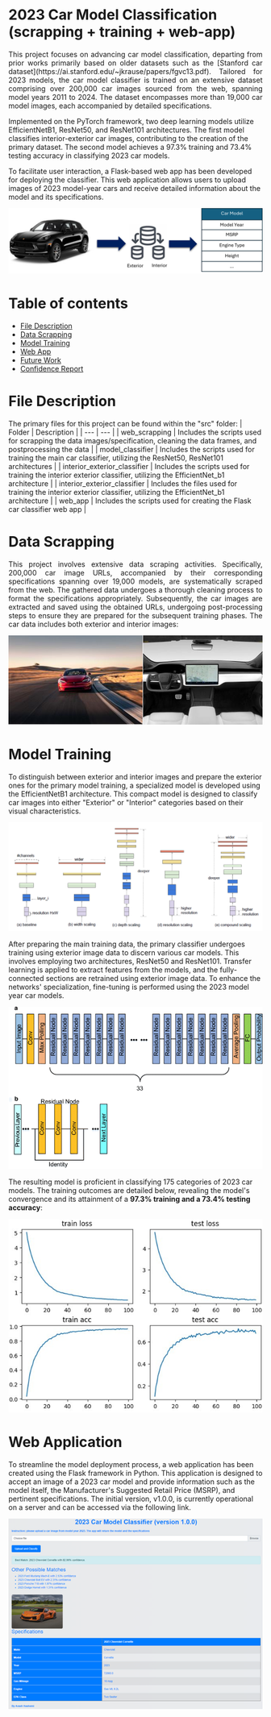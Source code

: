 # 2023 Car Model Classification (scrapping + training + web-app)
<p align="justify">
This project focuses on advancing car model classification, departing from prior works primarily based on older datasets such as the [Stanford car dataset](https://ai.stanford.edu/~jkrause/papers/fgvc13.pdf). Tailored for 2023 models, the car model classifier is trained on an extensive dataset comprising over 200,000 car images sourced from the web, spanning model years 2011 to 2024. The dataset encompasses more than 19,000 car model images, each accompanied by detailed specifications.

Implemented on the PyTorch framework, two deep learning models utilize EfficientNetB1, ResNet50, and ResNet101 architectures. The first model classifies interior-exterior car images, contributing to the creation of the primary dataset. The second model achieves a 97.3% training and 73.4% testing accuracy in classifying 2023 car models.

To facilitate user interaction, a Flask-based web app has been developed for deploying the classifier. This web application allows users to upload images of 2023 model-year cars and receive detailed information about the model and its specifications.


<p align="center">
  <img src="/images/introduction.png" alt="Image Alt text">
</p>

</p>

Table of contents
=================

<!--ts-->
  * [File Description](#files)  
  * [Data Scrapping](#data)  
  * [Model Training](#model)
  * [Web App](#webapp)
  * [Future Work](#future)
  * [Confidence Report](#confidence)
<!--te--> 

File Description
================

The primary files for this project can be found within the "src" folder:
| Folder | Description |
| --- | --- |
| web_scrapping |  Includes the scripts used for scrapping the data images/specification, cleaning the data frames, and postprocessing the data |
| model_classifier | Includes the scripts used for training the main car classifier, utilizing the ResNet50, ResNet101 architectures |
| interior_exterior_classifier |  Includes the scripts used for training the interior exterior classifier, utilizing the EfficientNet_b1 architecture |
| interior_exterior_classifier |  Includes the files used for training the interior exterior classifier, utilizing the EfficientNet_b1 architecture |
| web_app |  Includes the scripts used for creating the Flask car classifier web app |

Data Scrapping
================
<p align="justify"> 
This project involves extensive data scraping activities. Specifically, 200,000 car image URLs, accompanied by their corresponding specifications spanning over 19,000 models, are systematically scraped from the web. The gathered data undergoes a thorough cleaning process to format the specifications appropriately. Subsequently, the car images are extracted and saved using the obtained URLs, undergoing post-processing steps to ensure they are prepared for the subsequent training phases. The car data includes both exterior and interior images:
 </p>


<p align="center">
  <img src="/images/data.PNG" alt="Image Alt text">
</p>

Model Training
================

To distinguish between exterior and interior images and prepare the exterior ones for the primary model training, a specialized model is developed using the EfficientNetB1 architecture. This compact model is designed to classify car images into either "Exterior" or "Interior" categories based on their visual characteristics.



<p align="center">
  <img src="/images/EfficientNet.PNG" alt="Image Alt text">
</p>



<p align="justify"> 
 
After preparing the main training data, the primary classifier undergoes training using exterior image data to discern various car models. This involves employing two architectures, ResNet50 and ResNet101. Transfer learning is applied to extract features from the models, and the fully-connected sections are retrained using exterior image data. To enhance the networks' specialization, fine-tuning is performed using the 2023 model year car models. 


<p align="center">
  <img src="/images/resnet.png" alt="Image Alt text">
</p>




The resulting model is proficient in classifying 175 categories of 2023 car models. The training outcomes are detailed below, revealing the model's convergence and its attainment of a **97.3% training and a 73.4% testing accuracy**:

<p align="center">
  <img src="/images/results.png" alt="Image Alt text">
</p>

Web Application
================


To streamline the model deployment process, a web application has been created using the Flask framework in Python. This application is designed to accept an image of a 2023 car model and provide information such as the model itself, the Manufacturer's Suggested Retail Price (MSRP), and pertinent specifications. The initial version, v1.0.0, is currently operational on a server and can be accessed via the following link.

<p align="center">
  <img src="/images/web-app.png" alt="Image Alt text">
</p>


 </p>




